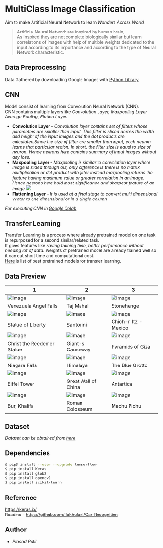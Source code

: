 # MultiClass Image Classification
Aim to make Artificial Neural Network to learn *Wonders Across World*
> Artificial Neural Network are inspired by human brain,<br>
As inspired they are not complete biologically similar but learn correlations of images with help of multiple weights dedicated to the input according to its importance and according to the type of Neural Network characteristic.
## Data Preprocessing
Data Gathered by downloading Google Images with [Python Library](https://pypi.org/project/google_images_download/) 

## CNN
Model consist of learning from Convolution Neural Network (CNN).<br>
CNN contains multiple layers like *Convolution Layer, Maxpooling Layer, Average Pooling, Flatten Layer.<br>*
 - **Convolution Layer** - *Convolution layer contains set of filters whose parameters are smaller than input. This filter is slided across the width and height of the input images and the dot products are calculated.Since the size of filter are smaller than input, each neuron learns that particular region. In short, the filter size is equal to size of neuron. Hence neurons here contains summary of input images without any loss.*
 - **Maxpooling Layer** - *Maxpooling is similar to convolution layer where image is slided through out, only difference is there is no matrix multiplication or dot product with filter instead maxpooling returns the feature having maximum value or greater correlation in an image. Hence neurons here hold most significance and sharpest feature of an image*
 ![](https://miro.medium.com/max/1421/1*2SWb6CmxzbPZijmevFbe-g.jpeg)
 - **Flattening Layer** - *It is used at a final stage to convert multi dimensional vector to one dimensional or in a single column* 

*For executing CNN in [Google Colab](https://colab.research.google.com/github/prasadpatil99/multiclass_image_classification/blob/master/Data%20Processing.ipynb)*<br>


## Transfer Learning 
Transfer Learning is a process where already pretrained model on one task is repurposed for a second similar/related task.<br> It gives features like *saving training time, better performance without needing lot of data*. Weights of pretrained model are already trained well so it can cut short time and computational cost. <br>
[Here](https://www.it4nextgen.com/keras-image-classification-models/) is list of best pretrained models for transfer learning. <br>
## Data Preview
1 | 2 | 3 |
|---|---|---|
|![image](https://raw.githubusercontent.com/prasadpatil99/multiclass_image_classification/master/assets/venenzula.jpg)  | ![image](https://raw.githubusercontent.com/prasadpatil99/multiclass_image_classification/master/assets/taj%20mahal.jpeg) | ![image](https://raw.githubusercontent.com/prasadpatil99/multiclass_image_classification/master/assets/stonehenge.jpg)|
|Venezuela Angel Falls|Taj Mahal|Stonehenge|
|![image](https://raw.githubusercontent.com/prasadpatil99/multiclass_image_classification/master/assets/statue%20of%20liberty.jpg)  | ![image](https://raw.githubusercontent.com/prasadpatil99/multiclass_image_classification/master/assets/santorini.jpg) | ![image](https://raw.githubusercontent.com/prasadpatil99/multiclass_image_classification/master/assets/Chich-n%20Itz%20.jpg)|
|Statue of Liberty|Santorini|Chich-n Itz - Mexico|
|![image](https://raw.githubusercontent.com/prasadpatil99/multiclass_image_classification/master/assets/Christ%20the%20Reedemer%20Statue.jpg)  | ![image](https://raw.githubusercontent.com/prasadpatil99/multiclass_image_classification/master/assets/Giant-s%20Causeway.jpg) | ![image](https://raw.githubusercontent.com/prasadpatil99/multiclass_image_classification/master/assets/pyramid.jpg)|
|Christ the Reedemer Statue|Giant-s Causeway|Pyramids of Giza|
|![image](https://raw.githubusercontent.com/prasadpatil99/multiclass_image_classification/master/assets/niagara%20falls.jpg) | ![image](https://raw.githubusercontent.com/prasadpatil99/multiclass_image_classification/master/assets/himalaya.jpg)| ![image](https://raw.githubusercontent.com/prasadpatil99/multiclass_image_classification/master/assets/blue%20grotto.jpg)|
|Niagara Falls|Himalaya|The Blue Grotto|
|![image](https://raw.githubusercontent.com/prasadpatil99/multiclass_image_classification/master/assets/eiffel%20tower.jpg) | ![image](https://raw.githubusercontent.com/prasadpatil99/multiclass_image_classification/master/assets/great%20wall%20of%20china.jpg)|![image](https://raw.githubusercontent.com/prasadpatil99/multiclass_image_classification/master/assets/antartica.jpg) |
|Eiffel Tower|Great Wall of China|Antartica|
|![image](https://raw.githubusercontent.com/prasadpatil99/multiclass_image_classification/master/assets/burj%20khalifa.jpeg)  | ![image](https://raw.githubusercontent.com/prasadpatil99/multiclass_image_classification/master/assets/Roman%20Colosseum.jpg) | ![image](https://raw.githubusercontent.com/prasadpatil99/multiclass_image_classification/master/assets/machu%20picchu.jpg)|
|Burj Khalifa|Roman Colosseum |Machu Pichu|

## Dataset
*Dataset can be obtained from [here](https://drive.google.com/open?id=1fMHqRMeiq-i5iaNryW1oqmD5tlcDWOow)*

## Dependencies 
``` sh
$ pip3 install --user --upgrade tensorflow
$ pip install Keras
$ pip install glob2
$ pip install opencv2
$ pip install scikit-learn
```

## Reference
https://keras.io/ <br>
Readme - https://github.com/flekhulani/Car-Recognition

## Author
- *Prasad Patil*
